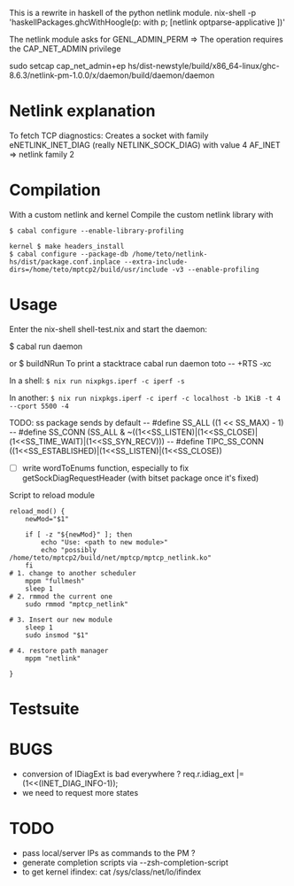 
This is a rewrite in haskell of the python netlink module.
nix-shell -p 'haskellPackages.ghcWithHoogle(p: with p; [netlink optparse-applicative ])'


The netlink module asks for GENL_ADMIN_PERM => The operation requires the CAP_NET_ADMIN privilege

sudo setcap cap_net_admin+ep hs/dist-newstyle/build/x86_64-linux/ghc-8.6.3/netlink-pm-1.0.0/x/daemon/build/daemon/daemon

# Netlink explanation

To fetch TCP diagnostics:
Creates a socket with family eNETLINK_INET_DIAG (really NETLINK_SOCK_DIAG) with value 4
AF_INET => netlink family 2



# Compilation

With a custom netlink and kernel
Compile the custom netlink library with
```
$ cabal configure --enable-library-profiling
```
```
kernel $ make headers_install
$ cabal configure --package-db /home/teto/netlink-hs/dist/package.conf.inplace --extra-include-dirs=/home/teto/mptcp2/build/usr/include -v3 --enable-profiling
```


# Usage

Enter the nix-shell shell-test.nix and start the daemon:

$ cabal run daemon

or
$ buildNRun
To print a stacktrace
cabal run daemon toto -- +RTS -xc

In a shell:
`$ nix run nixpkgs.iperf -c iperf -s`

In another:
`$ nix run nixpkgs.iperf -c iperf -c localhost -b 1KiB -t 4 --cport 5500 -4`


TODO:
ss package sends by default
-- #define SS_ALL ((1 << SS_MAX) - 1)
-- #define SS_CONN (SS_ALL & ~((1<<SS_LISTEN)|(1<<SS_CLOSE)|(1<<SS_TIME_WAIT)|(1<<SS_SYN_RECV)))
-- #define TIPC_SS_CONN ((1<<SS_ESTABLISHED)|(1<<SS_LISTEN)|(1<<SS_CLOSE))
- [ ] write wordToEnums function, especially to fix getSockDiagRequestHeader
(with bitset package once it's fixed)


Script to reload module


```
reload_mod() {
    newMod="$1"

	if [ -z "${newMod}" ]; then
		echo "Use: <path to new module>"
		echo "possibly /home/teto/mptcp2/build/net/mptcp/mptcp_netlink.ko"
	fi
# 1. change to another scheduler
    mppm "fullmesh"
	sleep 1
# 2. rmmod the current one
    sudo rmmod "mptcp_netlink"

# 3. Insert our new module
	sleep 1
    sudo insmod "$1"

# 4. restore path manager
	mppm "netlink"

}
```


# Testsuite

# BUGS

- conversion of IDiagExt is bad everywhere ? req.r.idiag_ext |= (1<<(INET_DIAG_INFO-1));
- we need to request more states

# TODO 
- pass local/server IPs as commands to the PM ?
- generate completion scripts via --zsh-completion-script
- to get kernel ifindex: cat /sys/class/net/lo/ifindex

